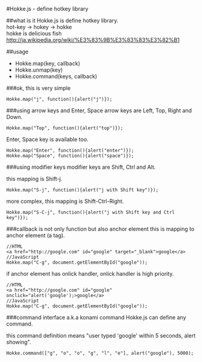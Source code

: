 #Hokke.js - define hotkey library

##what is it
Hokke.js is define hotkey library.  
hot-key -> hokey -> hokke  
hokke is delicious fish  
http://ja.wikipedia.org/wiki/%E3%83%9B%E3%83%83%E3%82%B1

##usage

 - Hokke.map(key, callback)
 - Hokke.unmap(key)
 - Hokke.command(keys, callback)

###ok, this is very simple

    Hokke.map("j", function(){alert("j")});

###using arrow keys and Enter, Space
arrow keys are Left, Top, Right and Down.

    Hokke.map("Top", function(){alert("top")});

Enter, Space key is available too.

    Hokke.map("Enter", function(){alert("enter")});
    Hokke.map("Space", function(){alert("space")});

###using modifier keys
modifier keys are Shift, Ctrl and Alt.

this mapping is Shift-j.

    Hokke.map("S-j", function(){alert("j with Shift key")});

more complex, this mapping is Shift-Ctrl-Right.

    Hokke.map("S-C-j", function(){alert("j with Shift key and Ctrl key")});

###callback is not only function but also anchor element
this is mapping to anchor element (a tag).

    //HTML
    <a href="http://google.com" id="google" target="_blank">google</a>
    //JavaScript
    Hokke.map("C-g", document.getElementById("google"));

if anchor element has onlick handler, onlick handler is high priority.

    //HTML
    <a href="http://google.com" id="google" onclick="alert('google');>google</a>
    //JavaScript
    Hokke.map("C-g", document.getElementById("google"));

###command interface a.k.a konami command
Hokke.js can define any command.

this command definition means "user typed 'google' within 5 seconds, alert showing".

    Hokke.command(["g", "o", "o", "g", "l", "e"], alert("google"), 5000);

